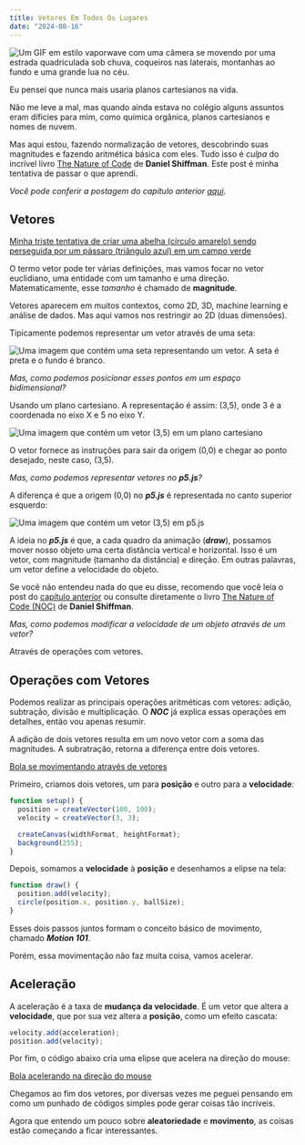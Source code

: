 ```yaml
---
title: Vetores Em Todos Os Lugares
date: "2024-08-16"
---
```


![Um GIF em estilo vaporwave com uma câmera se movendo por uma estrada quadriculada sob chuva, coqueiros nas laterais, montanhas ao fundo e uma grande lua no céu.](/vector.webp)

Eu pensei que nunca mais usaria planos cartesianos na vida.

Não me leve a mal, mas quando ainda estava no colégio alguns assuntos eram díficies para mim, como química orgânica, planos cartesianos e nomes de nuvem.

Mas aqui estou, fazendo normalização de vetores, descobrindo suas magnitudes e fazendo aritmética básica com eles. Tudo isso é _culpa_ do incrível livro [The Nature of Code](https://natureofcode.com/vectors/) de **Daniel Shiffman**. Este post é minha tentativa de passar o que aprendi.

_Você pode conferir a postagem do capítulo anterior [aqui](/blog/pt-br/um-caminhante-aleatorio)._

## Vetores

[Minha triste tentativa de criar uma abelha (círculo amarelo) sendo perseguida por um pássaro (triângulo azul) em um campo verde](https://editor.p5js.org/jhocore/full/g7rDGS_wN)

O termo vetor pode ter várias definições, mas vamos focar no vetor euclidiano, uma entidade com um tamanho e uma direção. Matematicamente, esse _tamanho_ é chamado de **magnitude**.

Vetores aparecem em muitos contextos, como 2D, 3D, machine learning e análise de dados. Mas aqui vamos nos restringir ao 2D (duas dimensões).

Tipicamente podemos representar um vetor através de uma seta:

![Uma imagem que contém uma seta representando um vetor. A seta é preta e o fundo é branco.](/vectorEuclid.png)

_Mas, como podemos posicionar esses pontos em um espaço bidimensional?_

Usando um plano cartesiano. A representação é assim: (3,5), onde 3 é a coordenada no eixo X e 5 no eixo Y.

![Uma imagem que contém um vetor (3,5) em um plano cartesiano](/vectorCartesian.png)

O vetor fornece as instruções para sair da origem (0,0) e chegar ao ponto desejado, neste caso, (3,5).

_Mas, como podemos representar vetores no **p5.js**?_

A diferença é que a origem (0,0) no **_p5.js_** é representada no canto superior esquerdo:

![Uma imagem que contém um vetor (3,5) em p5.js](/vectorP5.png)

A ideia no **_p5.js_** é que, a cada quadro da animação (**_draw_**), possamos mover nosso objeto uma certa distância vertical e horizontal. Isso é um vetor, com magnitude (tamanho da distância) e direção. Em outras palavras, um vetor define a velocidade do objeto.

Se você não entendeu nada do que eu disse, recomendo que você leia o post do [capítulo anterior](/blog/pt-br/um-caminhante-aleatorio) ou consulte diretamente o livro [The Nature of Code (NOC)](https://natureofcode.com/) de **Daniel Shiffman**.

_Mas, como podemos modificar a velocidade de um objeto através de um vetor?_

Através de operações com vetores.

## Operações com Vetores

Podemos realizar as principais operações aritméticas com vetores: adição, subtração, divisão e multiplicação. O **_NOC_** já explica essas operações em detalhes, então vou apenas resumir.

A adição de dois vetores resulta em um novo vetor com a soma das magnitudes. A subratração, retorna a diferença entre dois vetores.

[Bola se movimentando através de vetores](https://editor.p5js.org/jhocore/full/gn-p7IYIT)

Primeiro, criamos dois vetores, um para **posição** e outro para a **velocidade**:

```js
function setup() {
  position = createVector(100, 100);
  velocity = createVector(3, 3);

  createCanvas(widthFormat, heightFormat);
  background(255);
}
```

Depois, somamos a **velocidade** à **posição** e desenhamos a elipse na tela:

```js
function draw() {
  position.add(velocity);
  circle(position.x, position.y, ballSize);
}
```

Esses dois passos juntos formam o conceito básico de movimento, chamado **_Motion 101_**.

Porém, essa movimentação não faz muita coisa, vamos acelerar.

## Aceleração

A aceleração é a taxa de **mudança da velocidade**. É um vetor que altera a **velocidade**, que por sua vez altera a **posição**, como um efeito cascata:

```js
velocity.add(acceleration);
position.add(velocity);
```

Por fim, o código abaixo cria uma elipse que acelera na direção do mouse:

[Bola acelerando na direção do mouse](https://editor.p5js.org/jhocore/full/KZEsoXh4-)

Chegamos ao fim dos vetores, por diversas vezes me peguei pensando em como um punhado de códigos simples pode gerar coisas tão incriveis.

Agora que entendo um pouco sobre **aleatoriedade** e **movimento**, as coisas estão começando a ficar interessantes.
